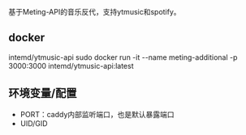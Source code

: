 基于Meting-API的音乐反代，支持ytmusic和spotify。

## docker

intemd/ytmusic-api
sudo docker  run -it --name meting-additional -p 3000:3000  intemd/ytmusic-api:latest

## 环境变量/配置

- PORT：caddy内部监听端口，也是默认暴露端口
- UID/GID
